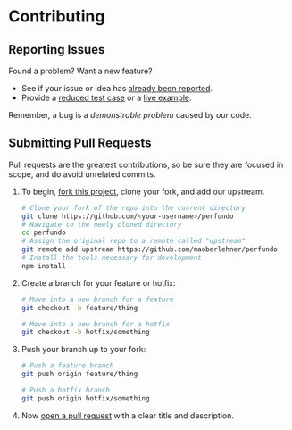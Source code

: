 # Contributing

## Reporting Issues
Found a problem? Want a new feature?

- See if your issue or idea has [already been reported].
- Provide a [reduced test case] or a [live example].

Remember, a bug is a *demonstrable problem* caused by *our* code.

## Submitting Pull Requests
Pull requests are the greatest contributions, so be sure they are focused in scope, and do avoid unrelated commits.

1. To begin, [fork this project], clone your fork, and add our upstream.
   ```bash
   # Clone your fork of the repo into the current directory
   git clone https://github.com/<your-username>/perfundo
   # Navigate to the newly cloned directory
   cd perfundo
   # Assign the original repo to a remote called "upstream"
   git remote add upstream https://github.com/maoberlehner/perfundo
   # Install the tools necessary for development
   npm install
   ```
2. Create a branch for your feature or hotfix:
   ```bash
   # Move into a new branch for a feature
   git checkout -b feature/thing
   ```
   ```bash
   # Move into a new branch for a hotfix
   git checkout -b hotfix/something
   ```
3. Push your branch up to your fork:
   ```bash
   # Push a feature branch
   git push origin feature/thing
   ```
   ```bash
   # Push a hotfix branch
   git push origin hotfix/something
   ```
4. Now [open a pull request] with a clear title and description.

[already been reported]: https://github.com/maoberlehner/perfundo/issues
[fork this project]:     https://github.com/maoberlehner/perfundo/fork
[live example]:          http://codepen.io/pen
[open a pull request]:   https://help.github.com/articles/using-pull-requests/
[reduced test case]:     https://css-tricks.com/reduced-test-cases/
